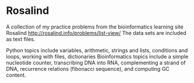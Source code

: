# Rosalind

A collection of my practice problems from the bioinformatics learning site Rosalind http://rosalind.info/problems/list-view/
The data sets are included as text files.

Python topics include variables, arithmetic, strings and lists, conditions and loops, working with files, dictionaries
Bioinformatics topics include a simple nucleotide counter, transcribing DNA into RNA, complementing a strand of DNA, recurrence relations (fibonacci sequence), and computing GC content.
